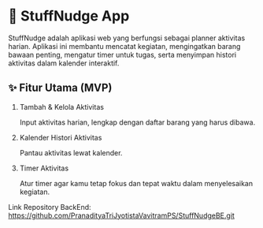 # 🚀 StuffNudge App

StuffNudge adalah aplikasi web yang berfungsi sebagai planner aktivitas harian. Aplikasi ini membantu mencatat kegiatan, mengingatkan barang bawaan penting, mengatur timer untuk tugas, serta menyimpan histori aktivitas dalam kalender interaktif.

## ✨ Fitur Utama (MVP)
1. Tambah & Kelola Aktivitas
   
   Input aktivitas harian, lengkap dengan daftar barang yang harus dibawa.

3. Kalender Histori Aktivitas
   
   Pantau aktivitas lewat kalender.
      
5. Timer Aktivitas
   
   Atur timer agar kamu tetap fokus dan tepat waktu dalam menyelesaikan kegiatan.



Link Repository BackEnd: https://github.com/PranadityaTriJyotistaVavitramPS/StuffNudgeBE.git
